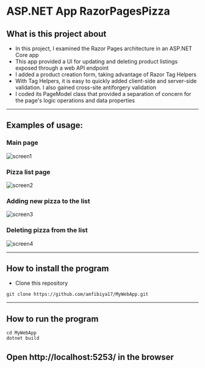 ASP.NET App RazorPagesPizza
===

## What is this project about

- In this project, I examined the Razor Pages architecture in an ASP.NET Core app
- This app provided a UI for updating and deleting product listings exposed through a web API endpoint
- I added a product creation form, taking advantage of Razor Tag Helpers
- With Tag Helpers, it is easy to quickly added client-side and server-side validation. I also gained cross-site antiforgery validation
- I coded its PageModel class that provided a separation of concern for the page's logic operations and data properties
---

## Examples of usage:

### Main page
![screen1](https://i.postimg.cc/Qt1wsnBX/Screenshot-2022-08-15-at-16-14-04.png)  

### Pizza list page
![screen2](https://i.postimg.cc/mDPZw46m/Screenshot-2022-08-15-at-16-13-54.png)  

### Adding new pizza to the list
![screen3](https://i.postimg.cc/brqCPYcT/Screenshot-2022-08-15-at-16-17-23.png)    

### Deleting pizza from the list
![screen4](https://i.postimg.cc/9f3BVXy7/Screenshot-2022-08-15-at-16-19-34.png)  

---

## How to install the program

- Clone this repository 

```
git clone https://github.com/amfibiya17/MyWebApp.git
```

---

## How to run the program

```
cd MyWebApp
dotnet build
```
Open http://localhost:5253/ in the browser
---